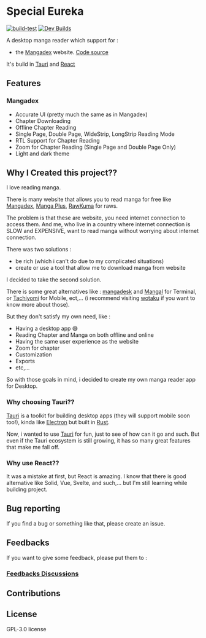 # Special Eureka

[![build-test](https://github.com/tonymushah/special-eureka/actions/workflows/build.yaml/badge.svg)](https://github.com/tonymushah/special-eureka/actions/workflows/build.yaml)
[![Dev Builds](https://github.com/tonymushah/special-eureka/actions/workflows/dev-build.yaml/badge.svg)](https://github.com/tonymushah/special-eureka/actions/workflows/dev-build.yaml)

A desktop manga reader which support for :

- the [Mangadex](https://mangadex.org) website. [Code source](https://github.com/tonymushah/special-eureka/tree/master/src/mangadex)

It's build in [Tauri](https://tauri.app) and [React](https://react.dev)

## Features

### Mangadex

- Accurate UI (pretty much the same as in Mangadex)
- Chapter Downloading
- Offline Chapter Reading
- Single Page, Double Page, WideStrip, LongStrip Reading Mode
- RTL Support for Chapter Reading
- Zoom for Chapter Reading (Single Page and Double Page Only)
- Light and dark theme

## Why I Created this project??

I love reading manga.

There is many website that allows you to read manga for free like [Mangadex](https://mangadex.org), [Manga Plus](https://mangaplus.shueisha.co.jp/updates), [RawKuma](https://rawkuma.com/) for raws.

The problem is that these are website, you need internet connection to access them.
And me, who live in a country where internet connection is SLOW and EXPENSIVE, want to read manga without worrying about internet connection.

There was two solutions :

- be rich (which i can't do due to my complicated situations)
- create or use a tool that allow me to download manga from website

I decided to take the second solution.

There is some great alternatives like : [mangadesk](https://github.com/darylhjd/mangadesk) and [Mangal](https://github.com/metafates/mangal) for Terminal, or [Tachiyomi](https://tachiyomi.org/) for Mobile, ect,... (i recommend visiting [wotaku](https://wotaku.its.moe/) if you want to know more about those).

But they don't satisfy my own need, like :

- Having a desktop app 😅
- Reading Chapter and Manga on both offline and online
- Having the same user experience as the website
- Zoom for chapter
- Customization
- Exports
- etc,...

So with those goals in mind, i decided to create my own manga reader app for Desktop.

### Why choosing Tauri??

[Tauri](https://tauri.app) is a toolkit for building desktop apps (they will support mobile soon too!), kinda like [Electron](https://www.electronjs.org/) but built in [Rust](https://rust-lang.org).

Now, i wanted to use [Tauri](https://tauri.app) for fun, just to see of how can it go and such.
But even if the Tauri ecosystem is still growing, it has so many great features that make me fall off.

### Why use React??

It was a mistake at first, but React is amazing. I know that there is good alternative like Solid, Vue, Svelte, and such,... but I'm still learning while building project.

## Bug reporting

If you find a bug or something like that, please create an issue.

## Feedbacks

If you want to give some feedback, please put them to :

### [Feedbacks Discussions](https://github.com/tonymushah/special-eureka/discussions/categories/feedbacks)

## Contributions



## License

GPL-3.0 license
